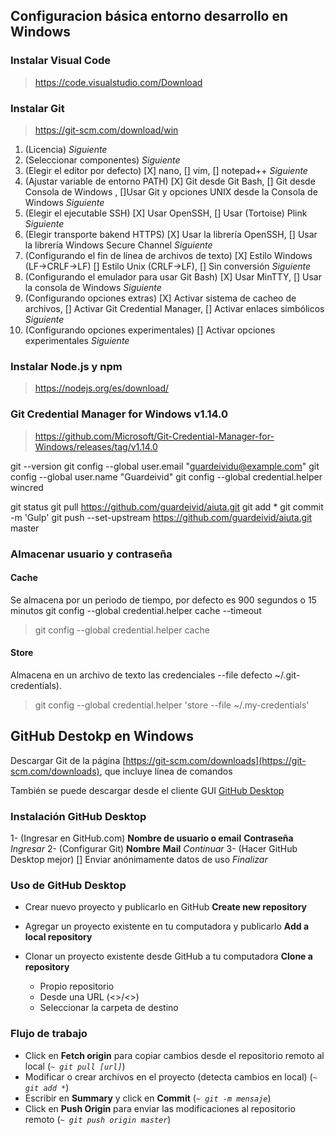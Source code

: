 ## Configuracion básica entorno desarrollo en Windows

### Instalar Visual Code

> https://code.visualstudio.com/Download

### Instalar Git

> https://git-scm.com/download/win

1. (Licencia) *Siguiente*
2. (Seleccionar componentes) *Siguiente*
3. (Elegir el editor por defecto) [X] nano, [] vim, [] notepad++ *Siguiente*
4. (Ajustar variable de entorno PATH) [X] Git desde Git Bash, [] Git desde Consola de Windows , []Usar Git y opciones UNIX desde la Consola de Windows  *Siguiente*
5. (Elegir el ejecutable SSH) [X] Usar OpenSSH, [] Usar (Tortoise) Plink  *Siguiente*
6. (Elegir transporte bakend HTTPS) [X] Usar la librería OpenSSH, [] Usar la librería Windows Secure Channel *Siguiente*
7. (Configurando el fin de línea de archivos de texto) [X] Estilo Windows (LF->CRLF->LF) [] Estilo Unix (CRLF->LF), [] Sin conversión *Siguiente*
8. (Configurando el emulador para usar Git Bash) [X] Usar MinTTY, [] Usar la consola de Windows *Siguiente*
9. (Configurando opciones extras) [X] Activar sistema de cacheo de archivos, [] Activar Git Credential Manager, [] Activar enlaces simbólicos *Siguiente*
10. (Configurando opciones experimentales) [] Activar opciones experimentales *Siguiente*

### Instalar Node.js y npm

> https://nodejs.org/es/download/


### Git Credential Manager for Windows v1.14.0

> https://github.com/Microsoft/Git-Credential-Manager-for-Windows/releases/tag/v1.14.0


git --version
git config --global user.email "guardeividu@example.com"
git config --global user.name "Guardeivid"
git config --global credential.helper wincred

git status
git pull https://github.com/guardeivid/aiuta.git
git add *
git commit -m 'Gulp'
git push --set-upstream https://github.com/guardeivid/aiuta.git master

### Almacenar usuario y contraseña

#### Cache
Se almacena por un periodo de tiempo, por defecto es 900 segundos o 15 minutos
git config --global credential.helper cache --timeout <seconds>
> git config --global credential.helper cache

#### Store
Almacena en un archivo de texto las credenciales
--file <path> defecto ~/.git-credentials).
> git config --global credential.helper 'store --file ~/.my-credentials'



## GitHub Destokp en Windows

Descargar Git de la página [https://git-scm.com/downloads](https://git-scm.com/downloads), que incluye línea de comandos

También se puede descargar desde el cliente GUI [GitHub Desktop](http://windows.github.com)


### Instalación GitHub Desktop

1- (Ingresar en GitHub.com) **Nombre de usuario o email** **Contraseña** *Ingresar*
2- (Configurar Git) **Nombre**  **Mail** *Continuar*
3- (Hacer GitHub Desktop mejor) [] Enviar anónimamente datos de uso *Finalizar*

### Uso de GitHub Desktop

* Crear nuevo proyecto y publicarlo en GitHub **Create new repository**
* Agregar un proyecto existente en tu computadora y publicarlo **Add a local repository**
* Clonar un proyecto existente desde GitHub a tu computadora **Clone a repository**
  
  * Propio repositorio
  * Desde una URL (<<username>>/<<repository>>)
  
  - Seleccionar la carpeta de destino
  
### Flujo de trabajo

* Click en **Fetch origin** para copiar cambios desde el repositorio remoto al local (*`~ git pull [url]`*)
* Modificar o crear archivos en el proyecto (detecta cambios en local) (*`~ git add *`*)
* Escribir en **Summary** y click en **Commit** (*`~ git -m mensaje`*)
* Click en **Push Origin** para enviar las modificaciones al repositorio remoto (*`~ git push origin master`*)